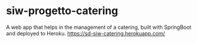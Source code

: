 # siw-progetto-catering
A web app that helps in the management of a catering, built with SpringBoot and deployed to Heroku.
https://sd-siw-catering.herokuapp.com/
